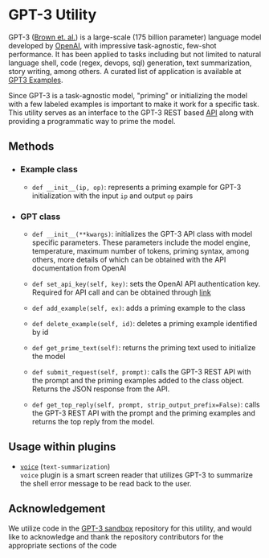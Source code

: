 # GPT-3 Utility

GPT-3 ([Brown et. al.](https://arxiv.org/abs/2005.14165)) is a large-scale (175 billion parameter) language model 
developed by [OpenAI](https://openai.com/), with impressive task-agnostic, few-shot performance. It has 
been applied to tasks including but not limited to natural language shell, code 
(regex, devops, sql) generation, text summarization, story writing, among others.
A curated list of application is available at [GPT3 Examples](https://gpt3examples.com/).

Since GPT-3 is a task-agnostic model, "priming" or initializing the model with a few labeled examples 
is important to make it work for a specific task. This utility serves as an interface to the GPT-3 REST based 
[API](https://openai.com/blog/openai-api/) along with providing a programmatic way to prime the model.


## Methods

- ### Example class

  - `def __init__(ip, op)`: represents a priming example for GPT-3 initialization with the input `ip` and output `op` pairs


- ### GPT class

  - `def __init__(**kwargs)`: initializes the GPT-3 API class with model specific parameters. These parameters include the 
  model engine, temperature, maximum number of tokens, priming syntax, among others, more details of which can be obtained 
  with the API documentation from OpenAI

  - `def set_api_key(self, key)`: sets the OpenAI API authentication key. Required for API call and can be obtained through 
  [link](https://openai.com/blog/openai-api/)

  - `def add_example(self, ex)`: adds a priming example to the class

  - `def delete_example(self, id)`: deletes a priming example identified by id

  - `def get_prime_text(self)`: returns the priming text used to initialize the model

  - `def submit_request(self, prompt)`: calls the GPT-3 REST API with the prompt and the priming examples 
  added to the class object. Returns the JSON response from the API.

  - `def get_top_reply(self, prompt, strip_output_prefix=False)`: calls the GPT-3 REST API with the prompt and the priming examples
  and returns the top reply from the model.


## Usage within plugins

- [`voice`](../../plugins/voice) (`text-summarization`) <br> `voice` plugin is a smart screen reader that utilizes
GPT-3 to summarize the shell error message to be read back to the user.


## Acknowledgement

We utilize code in the [GPT-3 sandbox](https://github.com/shreyashankar/gpt3-sandbox) repository 
for this utility, and would like to acknowledge and thank the repository contributors for the 
appropriate sections of the code
